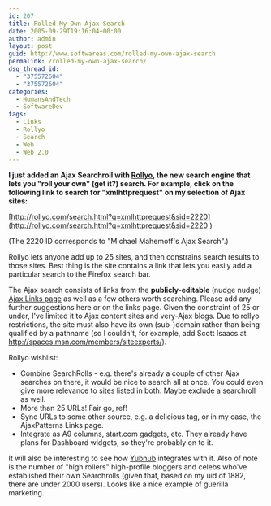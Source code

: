 ```yaml
---
id: 207
title: Rolled My Own Ajax Search
date: 2005-09-29T19:16:04+00:00
author: admin
layout: post
guid: http://www.softwareas.com/rolled-my-own-ajax-search
permalink: /rolled-my-own-ajax-search/
dsq_thread_id:
  - "375572604"
  - "375572604"
categories:
  - HumansAndTech
  - SoftwareDev
tags:
  - Links
  - Rollyo
  - Search
  - Web
  - Web 2.0
---
```

**I just added an Ajax Searchroll with [Rollyo](http://rollyo.com/), the new search engine that lets you "roll your own" (get it?) search. For example, click on the following link to search for "xmlhttprequest" on my selection of Ajax sites:**

[http://rollyo.com/search.html?q=xmlhttprequest&sid=2220](http://rollyo.com/search.html?q=xmlhttprequest&sid=2220
)

(The 2220 ID corresponds to "Michael Mahemoff's Ajax Search".)

Rollyo lets anyone add up to 25 sites, and then constrains search results to those sites. Best thing is the site contains a link that lets you easily add a particular search to the Firefox search bar.

The Ajax search consists of links from the **publicly-editable** (nudge nudge) [Ajax Links page](http://ajaxpatterns.org/Ajax_Links) as well as a few others worth searching. Please add any further suggestions here or on the links page. Given the constraint of 25 or under, I've limited it to Ajax content sites and very-Ajax blogs. Due to rollyo restrictions, the site must also have its own (sub-)domain rather than being qualified by a pathname (so I couldn't, for example, add Scott Isaacs at http://spaces.msn.com/members/siteexperts/).

Rollyo wishlist:

* Combine SearchRolls - e.g. there's already a couple of other Ajax searches on there, it would be nice to search all at once. You could even give more relevance to sites listed in both. Maybe exclude a searchroll as well.
* More than 25 URLs! Fair go, ref!
* Sync URLs to some other source, e.g. a delicious tag, or in my case, the AjaxPatterns Links page.
* Integrate as A9 columns, start.com gadgets, etc. They already have plans for Dashboard widgets, so they're probably on to it.

It will also be interesting to see how [Yubnub](http://yubnub.org) integrates with it. Also of note is the number of "high rollers" high-profile bloggers and celebs who've established their own Searchrolls (given that, based on my uid of 1882, there are under 2000 users). Looks like a nice example of guerilla marketing.